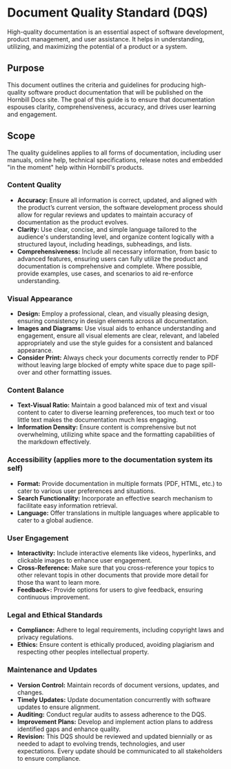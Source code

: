 # Document Quality Standard (DQS)

High-quality documentation is an essential aspect of software development, product management, and user assistance. It helps in understanding, utilizing, and maximizing the potential of a product or a system. 

## Purpose
This document outlines the criteria and guidelines for producing high-quality software product documentation that will be published on the Hornbill Docs site. The goal of this guide is to ensure that documentation espouses clarity, comprehensiveness, accuracy, and drives user learning and engagement.

## Scope
The quality guidelines applies to all forms of documentation, including user manuals, online help, technical specifications, release notes and embedded "in the moment" help within Hornbill's products.

### Content Quality
* __Accuracy:__ Ensure all information is correct, updated, and aligned with the product’s current version, the software development process should allow for regular reviews and updates to maintain accuracy of documentation as the product evolves.
* __Clarity:__ Use clear, concise, and simple language tailored to the audience's understanding level, and organize content logically with a structured layout, including headings, subheadings, and lists.
* __Comprehensiveness:__ Include all necessary information, from basic to advanced features, ensuring users can fully utilize the product and documentation is comprehensive and complete. Where possible, provide examples, use cases, and scenarios to aid re-enforce understanding.

### Visual Appearance
* __Design:__ Employ a professional, clean, and visually pleasing design, ensuring consistency in design elements across all documentation.
* __Images and Diagrams:__ Use visual aids to enhance understanding and engagement, ensure all visual elements are clear, relevant, and labeled appropriately and use the style guides for a consistent and balanced appearance. 
* __Consider Print:__ Always check your documents correctly render to PDF without leaving large blocked of empty white space due to page spill-over and other formatting issues.

### Content Balance
* __Text-Visual Ratio:__ Maintain a good balanced mix of text and visual content to cater to diverse learning preferences, too much text or too little text makes the documentation much less engaging. 
* __Information Density:__ Ensure content is comprehensive but not overwhelming, utilizing white space and the formatting capabilities of the markdown effectively.

### Accessibility (applies more to the documentation system its self)
* __Format:__ Provide documentation in multiple formats (PDF, HTML, etc.) to cater to various user preferences and situations.
* __Search Functionality:__ Incorporate an effective search mechanism to facilitate easy information retrieval.
* __Language:__ Offer translations in multiple languages where applicable to cater to a global audience.

### User Engagement
* __Interactivity:__ Include interactive elements like videos, hyperlinks, and clickable images to enhance user engagement.
* __Cross-Reference:__ Make sure that you cross-reference your topics to other relevant topis in other documents that provide more detail for those tha want to learn more. 
* __Feedback~:__ Provide options for users to give feedback, ensuring continuous improvement.

### Legal and Ethical Standards
* __Compliance:__ Adhere to legal requirements, including copyright laws and privacy regulations.
* __Ethics:__ Ensure content is ethically produced, avoiding plagiarism and respecting other peoples intellectual property.

### Maintenance and Updates
* __Version Control:__ Maintain records of document versions, updates, and changes.
* __Timely Updates:__ Update documentation concurrently with software updates to ensure alignment.
* __Auditing:__ Conduct regular audits to assess adherence to the DQS.
* __Improvement Plans:__ Develop and implement action plans to address identified gaps and enhance quality.
* __Revision:__ This DQS should be reviewed and updated biennially or as needed to adapt to evolving trends, technologies, and user expectations. Every update should be communicated to all stakeholders to ensure compliance.

